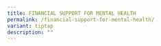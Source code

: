 ```yaml
---
title: FINANCIAL SUPPORT FOR MENTAL HEALTH
permalink: /financial-support-for-mental-health/
variant: tiptap
description: ""
---
```

